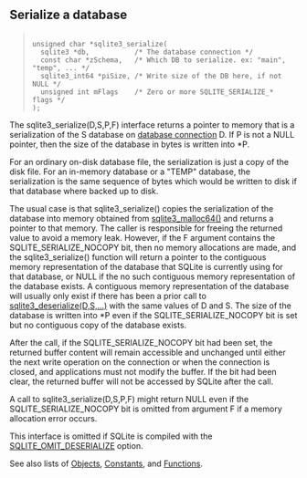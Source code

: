 ## Serialize a database




> ```
> 
> unsigned char *sqlite3_serialize(
>   sqlite3 *db,           /* The database connection */
>   const char *zSchema,   /* Which DB to serialize. ex: "main", "temp", ... */
>   sqlite3_int64 *piSize, /* Write size of the DB here, if not NULL */
>   unsigned int mFlags    /* Zero or more SQLITE_SERIALIZE_* flags */
> );
> 
> ```



The sqlite3\_serialize(D,S,P,F) interface returns a pointer to memory
that is a serialization of the S database on [database connection](../c3ref/sqlite3.html) D.
If P is not a NULL pointer, then the size of the database in bytes
is written into \*P.


For an ordinary on\-disk database file, the serialization is just a
copy of the disk file. For an in\-memory database or a "TEMP" database,
the serialization is the same sequence of bytes which would be written
to disk if that database where backed up to disk.


The usual case is that sqlite3\_serialize() copies the serialization of
the database into memory obtained from [sqlite3\_malloc64()](../c3ref/free.html) and returns
a pointer to that memory. The caller is responsible for freeing the
returned value to avoid a memory leak. However, if the F argument
contains the SQLITE\_SERIALIZE\_NOCOPY bit, then no memory allocations
are made, and the sqlite3\_serialize() function will return a pointer
to the contiguous memory representation of the database that SQLite
is currently using for that database, or NULL if the no such contiguous
memory representation of the database exists. A contiguous memory
representation of the database will usually only exist if there has
been a prior call to [sqlite3\_deserialize(D,S,...)](../c3ref/deserialize.html) with the same
values of D and S.
The size of the database is written into \*P even if the
SQLITE\_SERIALIZE\_NOCOPY bit is set but no contiguous copy
of the database exists.


After the call, if the SQLITE\_SERIALIZE\_NOCOPY bit had been set,
the returned buffer content will remain accessible and unchanged
until either the next write operation on the connection or when
the connection is closed, and applications must not modify the
buffer. If the bit had been clear, the returned buffer will not
be accessed by SQLite after the call.


A call to sqlite3\_serialize(D,S,P,F) might return NULL even if the
SQLITE\_SERIALIZE\_NOCOPY bit is omitted from argument F if a memory
allocation error occurs.


This interface is omitted if SQLite is compiled with the
[SQLITE\_OMIT\_DESERIALIZE](../compile.html#omit_deserialize) option.


See also lists of
 [Objects](../c3ref/objlist.html),
 [Constants](../c3ref/constlist.html), and
 [Functions](../c3ref/funclist.html).


